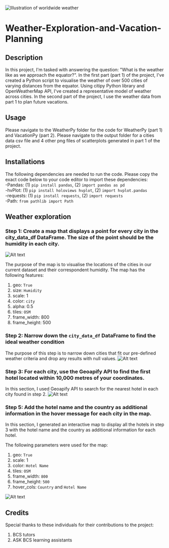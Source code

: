 ![Illustration of worldwide weather](https://img.freepik.com/free-vector/hand-drawn-water-cycle-illustration_23-2149107732.jpg?w=1800&t=st=1698824765~exp=1698825365~hmac=e03c73de147c19b92f341c6c281f3765e955d5fc589663a109d418b52a64d2b5)
# Weather-Exploration-and-Vacation-Planning
## Description
In this project, I'm tasked with answering the question: "What is the weather like as we approach the equator?". In the first part (part 1) of the project, I've created a Python script to visualise the weather of over 500 cities of varying distances from the equator. Using citipy Python library and OpenWeatherMap API, I've created a representative model of weather across cities. In the second part of the project, I use the weather data from part 1 to plan future vacations.
## Usage
Please navigate to the WeatherPy folder for the code for WeatherPy (part 1) and VacationPy (part  2). 
Please navigate to the output folder for a cities data csv file and 4 other png files of scatterplots generated in part 1 of the project.
## Installations
The following dependencies are needed to run the code. Please copy the exact code below to your code editor to import these dependencies:\
-Pandas: (1) `pip install pandas`, (2) `import pandas as pd`\
-hvPlot: (1) `pip install holoviews hvplot`, (2) `import hvplot.pandas`\
-requests: (1) `pip install requests`, (2) `import requests`\
-Path: `from pathlib import Path`

## Weather exploration
### Step 1: Create a map that displays a point for every city in the city_data_df DataFrame. The size of the point should be the humidity in each city.
![Alt text](<Screenshot 2023-12-17 at 10.25.31 pm.png>)

The purpose of the map is to visualise the locations of the cities in our current dataset and their correspondent humidity. The map has the following features:
1. geo: `True`
2. size: `Humidity`
3. scale: 1
4. color: `city`
5. alpha: 0.5
6. tiles: `OSM`
7. frame_width: 800
8. frame_height: 500

### Step 2: Narrow down the `city_data_df` DataFrame to find the ideal weather condition
The purpose of this step is to narrow down cities that fit our pre-defined weather criteria and drop any results with null values.
![Alt text](<Screenshot 2023-12-17 at 10.38.31 pm.png>)

### Step 3: For each city, use the Geoapify API to find the first hotel located within 10,000 metres of your coordinates.
In this section, I used Geoapify API to search for the nearest hotel in each city found in step 2. 
![Alt text](<Screenshot 2023-12-17 at 10.44.43 pm.png>)

### Step 5: Add the hotel name and the country as additional information in the hover message for each city in the map.
In this section, I generated an interactive map to display all the hotels in step 3 with the hotel name and the country as additional information for each hotel. 

The following parameters were used for the map:
1. geo: `True`
2. scale: 1
3. color: `Hotel Name`
4. tiles: `OSM`
5. frame_width: `800`
6. frame_height: `500`
7. hover_cols: `Country` and `Hotel Name`

![Alt text](<Screenshot 2023-12-17 at 10.51.56 pm.png>)

## Credits
Special thanks to these individuals for their contributions to the project:
1. BCS tutors
2. ASK BCS learning assistants
